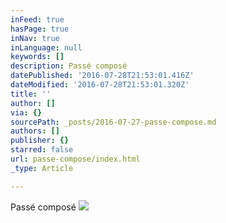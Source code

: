 ```yaml
---
inFeed: true
hasPage: true
inNav: true
inLanguage: null
keywords: []
description: Passé composé
datePublished: '2016-07-28T21:53:01.416Z'
dateModified: '2016-07-28T21:53:01.320Z'
title: ''
author: []
via: {}
sourcePath: _posts/2016-07-27-passe-compose.md
authors: []
publisher: {}
starred: false
url: passe-compose/index.html
_type: Article

---
```

Passé composé
![](https://the-grid-user-content.s3-us-west-2.amazonaws.com/a1c5ff09-a3c5-47ec-84af-e960dcff8dd1.jpg)